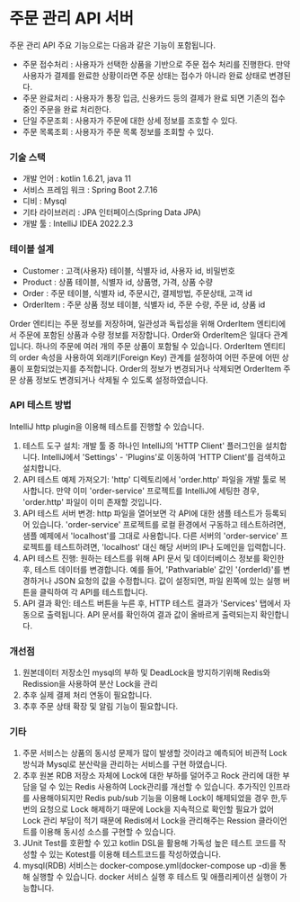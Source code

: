 # 주문 관리 API 서버 
주문 관리 API 주요 기능으로는 다음과 같은 기능이 포함됩니다.

- 주문 접수처리 : 사용자가 선택한 상품을 기반으로 주문 접수 처리를 진행한다. 만약 사용자가 결제를 완료한 상황이라면 주문 상태는 접수가 아니라 완료 상태로 변경된다.
- 주문 완료처리 : 사용자가 통장 입금, 신용카드 등의 결제가 완료 되면 기존의 접수 중인 주문을 완료 처리한다.
- 단일 주문조회 : 사용자가 주문에 대한 상세 정보를 조호할 수 있다.
- 주문 목록조회 : 사용자가 주문 목록 정보를 조회할 수 있다.

### 기술 스택
- 개발 언어 : kotlin 1.6.21, java 11
- 서비스 프레임 워크 : Spring Boot 2.7.16
- 디비 :  Mysql
- 기타 라이브러리 : JPA 인터페이스(Spring Data JPA)
- 개발 툴 : IntelliJ IDEA 2022.2.3

### 테이블 설계
- Customer : 고객(사용자) 테이블, 식별자 id, 사용자 id, 비밀번호 
- Product : 상품 테이블, 식별자 id, 상품명, 가격, 상품 수량
- Order : 주문 테이블, 식별자 id, 주문시간, 결제방법, 주문상태, 고객 id
- OrderItem : 주문 상품 정보 테이블, 식별자 id, 주문 수량, 주문 id, 상품 id

Order 엔티티는 주문 정보를 저장하며, 일관성과 독립성을 위해 OrderItem 엔티티에서 주문에 포함된 상품과 수량 정보를 저장합니다.
Order와 OrderItem은 일대다 관계입니다. 하나의 주문에 여러 개의 주문 상품이 포함될 수 있습니다.
OrderItem 엔티티의 order 속성을 사용하여 외래키(Foreign Key) 관계를 설정하여 어떤 주문에 어떤 상품이 포함되었는지를 추적합니다.
Order의 정보가 변경되거나 삭제되면 OrderItem 주문 상품 정보도 변경되거나 삭제될 수 있도록 설정하였습니다. 

### API 테스트 방법
IntelliJ http plugin을 이용해 테스트를 진행할 수 있습니다.

1. 테스트 도구 설치: 개발 툴 중 하나인 IntelliJ의 'HTTP Client' 플러그인을 설치합니다.
   IntelliJ에서 'Settings' - 'Plugins'로 이동하여 'HTTP Client'를 검색하고 설치합니다.
2. API 테스트 예제 가져오기: 'http' 디렉토리에서 'order.http' 파일을 개발 툴로 복사합니다.
   만약 이미 'order-service' 프로젝트를 IntelliJ에 세팅한 경우, 'order.http' 파일이 이미 존재할 것입니다.
3. API 테스트 서버 변경: http 파일을 열어보면 각 API에 대한 샘플 테스트가 등록되어 있습니다.
   'order-service' 프로젝트를 로컬 환경에서 구동하고 테스트하려면, 샘플 예제에서 'localhost'를 그대로 사용합니다.
   다른 서버의 'order-service' 프로젝트를 테스트하려면, 'localhost' 대신 해당 서버의 IP나 도메인을 입력합니다.
4. API 테스트 진행: 원하는 테스트를 위해 API 문서 및 데이터베이스 정보를 확인한 후, 테스트 데이터를 변경합니다.
   예를 들어, 'Pathvariable' 값인 '{orderId}'를 변경하거나 JSON 요청의 값을 수정합니다.
   값이 설정되면, 파일 왼쪽에 있는 실행 버튼을 클릭하여 각 API를 테스트합니다.
5. API 결과 확인: 테스트 버튼을 누른 후, HTTP 테스트 결과가 'Services' 탭에서 자동으로 출력됩니다.
   API 문서를 확인하여 결과 값이 올바르게 출력되는지 확인합니다.

### 개선점
1. 원본데이터 저장소인 mysql의 부하 및 DeadLock을 방지하기위해 Redis와 Redission을 사용하여 분산 Lock을 관리
2. 추후 실제 결제 처리 연동이 필요합니다.
3. 추후 주문 상태 확장 및 알림 기능이 필요합니다.

### 기타
1. 주문 서비스는 상품의 동시성 문제가 많이 발생할 것이라고 예측되어 비관적 Lock 방식과 Mysql로 분산락을 관리하는 서비스를 구현 하였습니다.
2. 추후 원본 RDB 저장소 자체에 Lock에 대한 부하를 덜어주고 Rock 관리에 대한 부담을 덜 수 있는 Redis 사용하여 Lock관리를 개선할 수 있습니다.
   추가직인 인프라를 사용해야되지만 Redis pub/sub 기능을 이용해 Lock이 해제되었을 경우 한,두번의 요청으로 Lock 해제하기 때문에 
   Lock을 지속적으로 확인할 필요가 없어 Lock 관리 부담이 적기 때문에 Redis에서 Lock을 관리해주는 Ression 클라이언트를 이용해 동시성 소스를 구현할 수 있습니다.
3. JUnit Test를 호환할 수 있고 kotlin DSL을 활용해 가독성 높은 테스트 코드를 작성할 수 있는 Kotest를 이용해 테스트코드를 작성하였습니다.
4. mysql(RDB) 서비스는 docker-compose.yml(docker-compose up -d)을 통해 실행할 수 있습니다. docker 서비스 실행 후 테스트 및 애플리케이션 실행이 가능합니다.
